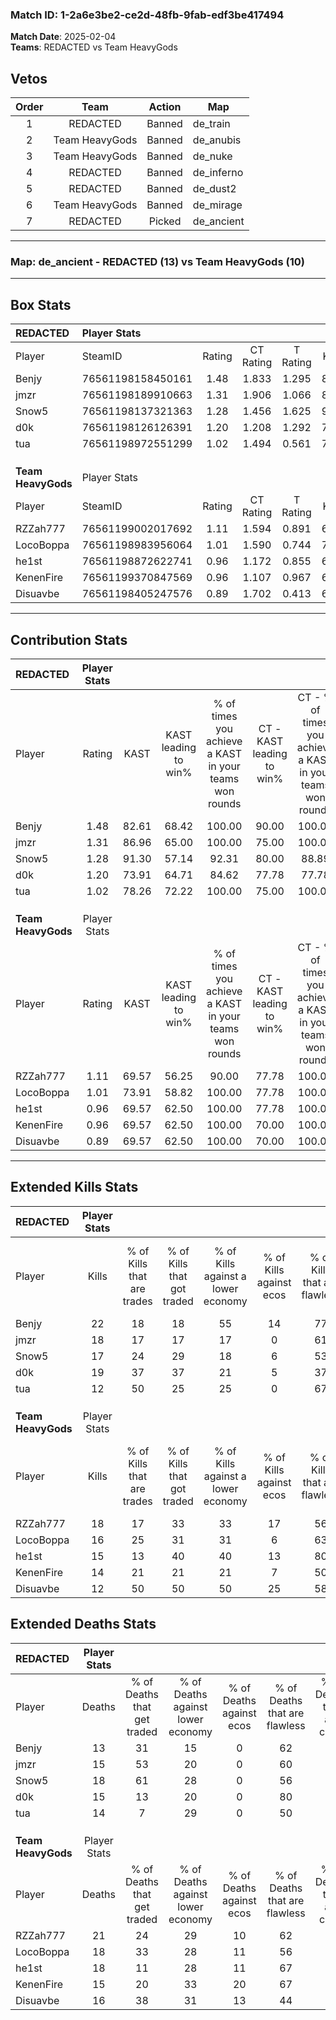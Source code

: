 ### Match ID: 1-2a6e3be2-ce2d-48fb-9fab-edf3be417494  
**Match Date**: 2025-02-04  
**Teams**: REDACTED vs Team HeavyGods  

## Vetos  

| Order | Team | Action | Map |
| :---: | :--: | :----: | --- |
| 1 | REDACTED | Banned | de_train |
| 2 | Team HeavyGods | Banned | de_anubis |
| 3 | Team HeavyGods | Banned | de_nuke |
| 4 | REDACTED | Banned | de_inferno |
| 5 | REDACTED | Banned | de_dust2 |
| 6 | Team HeavyGods | Banned | de_mirage |
| 7 | REDACTED | Picked | de_ancient |

---  

### **Map**: de_ancient - REDACTED (13) vs Team HeavyGods (10)  
---  

## Box Stats  

| **REDACTED**       | Player Stats      |        |           |          |       |      |       |         |        |      |     |
| :- | :- | :-: | :-: | :-: | :-: | :-: | :-: | :-: | :-: | :-: | :-: |
| Player             | SteamID           | Rating | CT Rating | T Rating | KAST  | ADR  | Kills | Assists | Deaths | K/D  | HS% |
| Benjy              | 76561198158450161 |  1.48  |   1.833   |  1.295   | 82.61 | 84.5 |  22   |    5    |   13   | 1.69 | 45  |
| jmzr               | 76561198189910663 |  1.31  |   1.906   |  1.066   | 86.96 | 80.5 |  18   |    6    |   15   | 1.20 | 50  |
| Snow5              | 76561198137321363 |  1.28  |   1.456   |  1.625   | 91.30 | 90.7 |  17   |    9    |   18   | 0.94 | 58  |
| d0k                | 76561198126126391 |  1.20  |   1.208   |  1.292   | 73.91 | 71.7 |  19   |    1    |   15   | 1.27 | 47  |
| tua                | 76561198972551299 |  1.02  |   1.494   |  0.561   | 78.26 | 68.0 |  12   |   11    |   14   | 0.86 | 16  |
|                    |                   |        |           |          |       |      |       |         |        |      |     |
|                    |                   |        |           |          |       |      |       |         |        |      |     |
|                    |                   |        |           |          |       |      |       |         |        |      |     |
| **Team HeavyGods** | Player Stats      |        |           |          |       |      |       |         |        |      |     |
| Player             | SteamID           | Rating | CT Rating | T Rating | KAST  | ADR  | Kills | Assists | Deaths | K/D  | HS% |
| RZZah777           | 76561199002017692 |  1.11  |   1.594   |  0.891   | 69.57 | 97.5 |  18   |    8    |   21   | 0.86 | 72  |
| LocoBoppa          | 76561198983956064 |  1.01  |   1.590   |  0.744   | 73.91 | 66.0 |  16   |    3    |   18   | 0.89 | 50  |
| he1st              | 76561198872622741 |  0.96  |   1.172   |  0.855   | 69.57 | 70.0 |  15   |    4    |   18   | 0.83 | 60  |
| KenenFire          | 76561199370847569 |  0.96  |   1.107   |  0.967   | 69.57 | 59.7 |  14   |    5    |   15   | 0.93 | 57  |
| Disuavbe           | 76561198405247576 |  0.89  |   1.702   |  0.413   | 69.57 | 65.7 |  12   |    7    |   16   | 0.75 | 41  |
---  

## Contribution Stats  

| **REDACTED**       | Player Stats |       |                      |                                                        |                           |                                                             |                          |                                                            |
| :- | :-: | :-: | :-: | :-: | :-: | :-: | :-: | :-: |
| Player             |    Rating    | KAST  | KAST leading to win% | % of times you achieve a KAST in your teams won rounds | CT - KAST leading to win% | CT - % of times you achieve a KAST in your teams won rounds | T - KAST leading to win% | T - % of times you achieve a KAST in your teams won rounds |
| Benjy              |     1.48     | 82.61 |        68.42         |                         100.00                         |           90.00           |                           100.00                            |          44.44           |                           100.00                           |
| jmzr               |     1.31     | 86.96 |        65.00         |                         100.00                         |           75.00           |                           100.00                            |          50.00           |                           100.00                           |
| Snow5              |     1.28     | 91.30 |        57.14         |                         92.31                          |           80.00           |                            88.89                            |          36.36           |                           100.00                           |
| d0k                |     1.20     | 73.91 |        64.71         |                         84.62                          |           77.78           |                            77.78                            |          50.00           |                           100.00                           |
| tua                |     1.02     | 78.26 |        72.22         |                         100.00                         |           75.00           |                           100.00                            |          66.67           |                           100.00                           |
|                    |              |       |                      |                                                        |                           |                                                             |                          |                                                            |
|                    |              |       |                      |                                                        |                           |                                                             |                          |                                                            |
|                    |              |       |                      |                                                        |                           |                                                             |                          |                                                            |
| **Team HeavyGods** | Player Stats |       |                      |                                                        |                           |                                                             |                          |                                                            |
| Player             |    Rating    | KAST  | KAST leading to win% | % of times you achieve a KAST in your teams won rounds | CT - KAST leading to win% | CT - % of times you achieve a KAST in your teams won rounds | T - KAST leading to win% | T - % of times you achieve a KAST in your teams won rounds |
| RZZah777           |     1.11     | 69.57 |        56.25         |                         90.00                          |           77.78           |                           100.00                            |          28.57           |                           66.67                            |
| LocoBoppa          |     1.01     | 73.91 |        58.82         |                         100.00                         |           77.78           |                           100.00                            |          37.50           |                           100.00                           |
| he1st              |     0.96     | 69.57 |        62.50         |                         100.00                         |           77.78           |                           100.00                            |          42.86           |                           100.00                           |
| KenenFire          |     0.96     | 69.57 |        62.50         |                         100.00                         |           70.00           |                           100.00                            |          50.00           |                           100.00                           |
| Disuavbe           |     0.89     | 69.57 |        62.50         |                         100.00                         |           70.00           |                           100.00                            |          50.00           |                           100.00                           |
---  

## Extended Kills Stats  

| **REDACTED**       | Player Stats |                            |                            |                                    |                         |                              |                                 |                                       |                    |           |
| :- | :-: | :-: | :-: | :-: | :-: | :-: | :-: | :-: | :-: | :-: |
| Player             |    Kills     | % of Kills that are trades | % of Kills that got traded | % of Kills against a lower economy | % of Kills against ecos | % of Kills that are flawless | % of Kills that are close duels | % of Kills that are assisted by flash | Pistol Round Kills | AWP Kills |
| Benjy              |      22      |             18             |             18             |                 55                 |           14            |              77              |                0                |                   0                   |         1          |     0     |
| jmzr               |      18      |             17             |             17             |                 17                 |            0            |              61              |                6                |                   0                   |         0          |     0     |
| Snow5              |      17      |             24             |             29             |                 18                 |            6            |              53              |                6                |                  18                   |         0          |     0     |
| d0k                |      19      |             37             |             37             |                 21                 |            5            |              37              |                5                |                   0                   |         4          |     3     |
| tua                |      12      |             50             |             25             |                 25                 |            0            |              67              |                8                |                  17                   |         1          |     0     |
|                    |              |                            |                            |                                    |                         |                              |                                 |                                       |                    |           |
|                    |              |                            |                            |                                    |                         |                              |                                 |                                       |                    |           |
|                    |              |                            |                            |                                    |                         |                              |                                 |                                       |                    |           |
| **Team HeavyGods** | Player Stats |                            |                            |                                    |                         |                              |                                 |                                       |                    |           |
| Player             |    Kills     | % of Kills that are trades | % of Kills that got traded | % of Kills against a lower economy | % of Kills against ecos | % of Kills that are flawless | % of Kills that are close duels | % of Kills that are assisted by flash | Pistol Round Kills | AWP Kills |
| RZZah777           |      18      |             17             |             33             |                 33                 |           17            |              56              |                6                |                   0                   |         0          |     0     |
| LocoBoppa          |      16      |             25             |             31             |                 31                 |            6            |              63              |                0                |                   0                   |         2          |     0     |
| he1st              |      15      |             13             |             40             |                 40                 |           13            |              80              |                0                |                   0                   |         2          |     0     |
| KenenFire          |      14      |             21             |             21             |                 21                 |            7            |              50              |                0                |                   0                   |         3          |     3     |
| Disuavbe           |      12      |             50             |             50             |                 50                 |           25            |              58              |                0                |                   0                   |         3          |     0     |
## Extended Deaths Stats  

| **REDACTED**       | Player Stats |                             |                                   |                          |                               |                            |                           |               |
| :- | :-: | :-: | :-: | :-: | :-: | :-: | :-: | :-: |
| Player             |    Deaths    | % of Deaths that get traded | % of Deaths against lower economy | % of Deaths against ecos | % of Deaths that are flawless | % of Deaths that are close | % of Deaths while blinded | Deaths to AWP |
| Benjy              |      13      |             31              |                15                 |            0             |              62               |             0              |             0             |       0       |
| jmzr               |      15      |             53              |                20                 |            0             |              60               |             0              |             0             |       0       |
| Snow5              |      18      |             61              |                28                 |            0             |              56               |             6              |             0             |       0       |
| d0k                |      15      |             13              |                20                 |            0             |              80               |             0              |             0             |       1       |
| tua                |      14      |              7              |                29                 |            0             |              50               |             0              |             0             |       2       |
|                    |              |                             |                                   |                          |                               |                            |                           |               |
|                    |              |                             |                                   |                          |                               |                            |                           |               |
|                    |              |                             |                                   |                          |                               |                            |                           |               |
| **Team HeavyGods** | Player Stats |                             |                                   |                          |                               |                            |                           |               |
| Player             |    Deaths    | % of Deaths that get traded | % of Deaths against lower economy | % of Deaths against ecos | % of Deaths that are flawless | % of Deaths that are close | % of Deaths while blinded | Deaths to AWP |
| RZZah777           |      21      |             24              |                29                 |            10            |              62               |             10             |             5             |       1       |
| LocoBoppa          |      18      |             33              |                28                 |            11            |              56               |             6              |             6             |       0       |
| he1st              |      18      |             11              |                28                 |            11            |              67               |             0              |             6             |       0       |
| KenenFire          |      15      |             20              |                33                 |            20            |              67               |             0              |             7             |       0       |
| Disuavbe           |      16      |             38              |                31                 |            13            |              44               |             6              |             6             |       2       |
